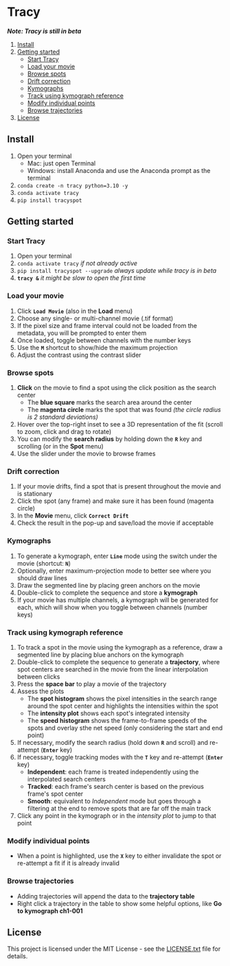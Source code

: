 # Tracy

***Note: Tracy is still in beta***

1. [Install](#install)
2. [Getting started](#start)
    * [Start Tracy](#starttracy)
    * [Load your movie](#loadmovie)
    * [Browse spots](#browsespots)
    * [Drift correction](#driftcor)
    * [Kymographs](#kymographs)
    * [Track using kymograph reference](#kymoclick)
    * [Modify individual points](#modify)
    * [Browse trajectories](#browsetrajectories)
3. [License](#license)

## Install<a name="install"></a>

1. Open your terminal
    * Mac: just open Terminal
    * Windows: install Anaconda and use the Anaconda prompt as the terminal
2. `conda create -n tracy python=3.10 -y`
3. `conda activate tracy`
4. `pip install tracyspot`

## Getting started<a name="start"></a>

### Start Tracy<a name="starttracy"></a>

1. Open your terminal
2. `conda activate tracy` *if not already active*
3. `pip install tracyspot --upgrade`  *always update while tracy is in beta*
4. **`tracy &`**  *it might be slow to open the first time*

### Load your movie<a name="loadmovie"></a>

1. Click **`Load Movie`** (also in the **Load** menu)
2. Choose any single- or multi-channel movie (.tif format)
3. If the pixel size and frame interval could not be loaded from the metadata, you will be prompted to enter them
4. Once loaded, toggle between channels with the number keys
5. Use the **`M`** shortcut to show/hide the maximum projection
6. Adjust the contrast using the contrast slider

### Browse spots<a name="browsespots"></a>

1. **Click** on the movie to find a spot using the click position as the search center
    * The **blue square** marks the search area around the center
    * The **magenta circle** marks the spot that was found *(the circle radius is 2 standard deviations)*
2. Hover over the top-right inset to see a 3D representation of the fit (scroll to zoom, click and drag to rotate)
3. You can modify the **search radius** by holding down the **`R`** key and scrolling (or in the **Spot** menu)
4. Use the slider under the movie to browse frames

### Drift correction<a name="driftcor"></a>

1. If your movie drifts, find a spot that is present throughout the movie and is stationary
2. Click the spot (any frame) and make sure it has been found (magenta circle)
3. In the **Movie** menu, click **`Correct Drift`**
4. Check the result in the pop-up and save/load the movie if acceptable

### Kymographs<a name="kymographs"></a>

1. To generate a kymograph, enter **`Line`** mode using the switch under the movie (shortcut: **`N`**)
2. Optionally, enter maximum-projection mode to better see where you should draw lines
3. Draw the segmented line by placing green anchors on the movie
4. Double-click to complete the sequence and store a **kymograph**
5. If your movie has multiple channels, a kymograph will be generated for each, which will show when you toggle between channels (number keys)

### Track using kymograph reference<a name="kymoclick"></a>

1. To track a spot in the movie using the kymograph as a reference, draw a segmented line by placing blue anchors on the kymograph
2. Double-click to complete the sequence to generate a **trajectory**, where spot centers are searched in the movie from the linear interpolation between clicks
3. Press the **space bar** to play a movie of the trajectory
4. Assess the plots
    * The **spot histogram** shows the pixel intensities in the search range around the spot center and highlights the intensities within the spot
    * The **intensity plot** shows each spot's integrated intensity
    * The **speed histogram** shows the frame-to-frame speeds of the spots and overlay sthe net speed (only considering the start and end point)
5. If necessary, modify the search radius (hold down **`R`** and scroll) and re-attempt (**`Enter`** key)
6. If necessary, toggle tracking modes with the **`T`** key and re-attempt (**`Enter`** key)
    * **Independent**: each frame is treated independently using the interpolated search centers
    * **Tracked**: each frame's search center is based on the previous frame's spot center
    * **Smooth**: equivalent to *Independent* mode but goes through a filtering at the end to remove spots that are far off the main track
7. Click any point in the kymograph or in the *intensity plot* to jump to that point

### Modify individual points<a name="modify"></a>

* When a point is highlighted, use the **`X`** key to either invalidate the spot or re-attempt a fit if it is already invalid

### Browse trajectories<a name="browsetrajectories"></a>

* Adding trajectories will append the data to the **trajectory table**
* Right click a trajectory in the table to show some helpful options, like **Go to kymograph ch1-001**

## License<a name="license"></a>

This project is licensed under the MIT License - see the [LICENSE.txt](https://github.com/sami-chaaban/tracy/blob/main/LICENSE.txt) file for details.
